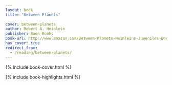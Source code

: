 ```yaml
---
layout: book
title: "Between Planets"
 
cover: between-planets
author: Robert A. Heinlein
publisher: Baen Books
book-url: http://www.amazon.com/Between-Planets-Heinleins-Juveniles-Book-ebook/dp/B00AP9D5GM/
has_cover: true
redirect_from:
  - /reading/between-planets/
---
```

{% include book-cover.html %}

{% include book-highlights.html %}
